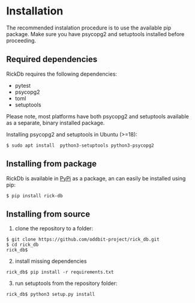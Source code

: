 # Installation

The recommended instalation procedure is to use the available pip package. Make sure you have psycopg2 and setuptools
installed before proceeding.

## Required dependencies

RickDb requires the following dependencies:

- pytest
- psycopg2
- toml
- setuptools

Please note, most platforms have both psycopg2 and setuptools available as a separate, binary installed package.

Installing psycopg2 and setuptools in Ubuntu (>=18):
```shell
$ sudo apt install  python3-setuptools python3-psycopg2
```

## Installing from package

RickDb is available in [PyPi](https://pypi.org/project/rick-db/) as a package, an can easily be installed using pip:
```shell
$ pip install rick-db
```

## Installing from source

1. clone the repository to a folder:
```shell
$ git clone https://github.com/oddbit-project/rick_db.git
$ cd rick_db
rick_db$
```

2. install missing dependencies
```shell
rick_db$ pip install -r requirements.txt
```

3. run setuptools from the repository folder:
```shell
rick_db$ python3 setup.py install
```